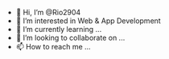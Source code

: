 - 👋 Hi, I’m @Rio2904
- 👀 I’m interested in Web & App Development
- 🌱 I’m currently learning ...
- 💞️ I’m looking to collaborate on ...
- 📫 How to reach me ...

<!---
Rio2904/Rio2904 is a ✨ special ✨ repository because its `README.md` (this file) appears on your GitHub profile.
You can click the Preview link to take a look at your changes.
--->
